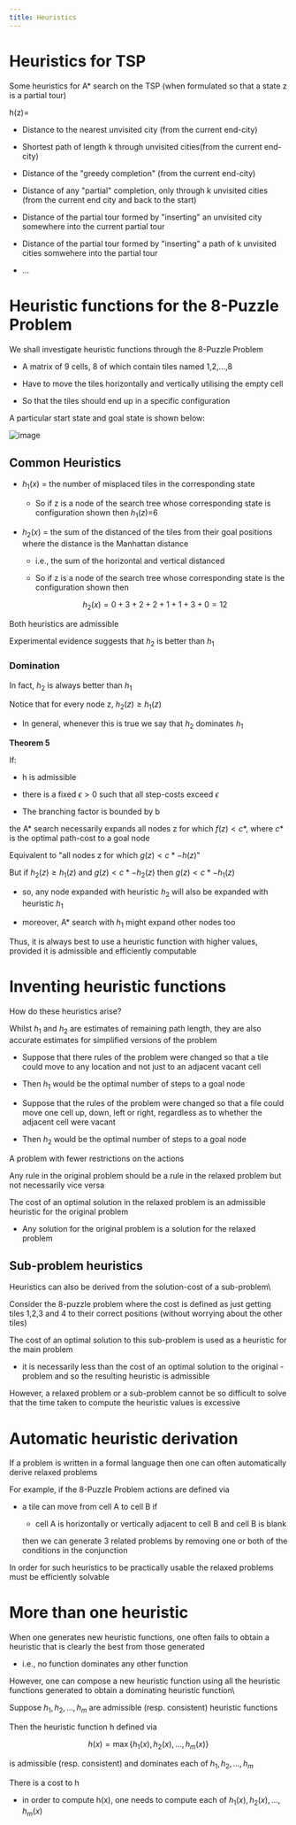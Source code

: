 ```yaml
---
title: Heuristics
---
```


# Heuristics for TSP

Some heuristics for A\* search on the TSP (when formulated so that a
state z is a partial tour)

h(z)=

-   Distance to the nearest unvisited city (from the current end-city)

-   Shortest path of length k through unvisited cities(from the current
    end-city)

-   Distance of the "greedy completion" (from the current end-city)

-   Distance of any "partial" completion, only through k unvisited
    cities (from the current end city and back to the start)

-   Distance of the partial tour formed by "inserting" an unvisited city
    somewhere into the current partial tour

-   Distance of the partial tour formed by "inserting" a path of k
    unvisited cities somwehere into the partial tour

-   ...

# Heuristic functions for the 8-Puzzle Problem

We shall investigate heuristic functions through the 8-Puzzle Problem

-   A matrix of 9 cells, 8 of which contain tiles named 1,2,...,8

-   Have to move the tiles horizontally and vertically utilising the
    empty cell

-   So that the tiles should end up in a specific configuration

A particular start state and goal state is shown below:

![image](/img/Year_2/Software_Methodologies/AI_Search/Heuristics/8-puzzle.webp)

## Common Heuristics

-   $h_1(x)$ = the number of misplaced tiles in the corresponding state

    -   So if z is a node of the search tree whose corresponding state
        is configuration shown then $h_1(z)$=6

-   $h_2(x)$ = the sum of the distanced of the tiles from their goal
    positions where the distance is the Manhattan distance

    -   i.e., the sum of the horizontal and vertical distanced

    -   So if z is a node of the search tree whose corresponding state
        is the configuration shown then

    $$
    h_2(x)=0+3+2+2+1+1+3+0=12
    $$

Both heuristics are admissible

Experimental evidence suggests that $h_2$ is better than $h_1$

### Domination

In fact, $h_2$ is always better than $h_1$

Notice that for every node z, $h_2(z)\geqslant h_1(z)$

-   In general, whenever this is true we say that $h_2$ dominates $h_1$

**Theorem 5**

If:

-   h is admissible

-   there is a fixed $\epsilon>0$ such that all step-costs exceed
    $\epsilon$

-   The branching factor is bounded by b

the A\* search necessarily expands all nodes z for which $f(z)<c*$,
where $c*$ is the optimal path-cost to a goal node

Equivalent to "all nodes z for which $g(z)<c*-h(z)$"

But if $h_2(z)\geqslant h_1(z)$ and $g(z)<c*-h_2(z)$ then
$g(z)<c*-h_1(z)$

-   so, any node expanded with heuristic $h_2$ will also be expanded
    with heuristic $h_1$

-   moreover, A\* search with $h_1$ might expand other nodes too

Thus, it is always best to use a heuristic function with higher values,
provided it is admissible and efficiently computable

# Inventing heuristic functions

How do these heuristics arise?

Whilst $h_1$ and $h_2$ are estimates of remaining path length, they are
also accurate estimates for simplified versions of the problem

-   Suppose that there rules of the problem were changed so that a tile
    could move to any location and not just to an adjacent vacant cell

-   Then $h_1$ would be the optimal number of steps to a goal node

-   Suppose that the rules of the problem were changed so that a file
    could move one cell up, down, left or right, regardless as to
    whether the adjacent cell were vacant

-   Then $h_2$ would be the optimal number of steps to a goal node

<Definition name="Relaxed Problem">
A problem with fewer restrictions on the actions
</Definition>

Any rule in the original problem should be a rule in the relaxed problem
but not necessarily vice versa

The cost of an optimal solution in the relaxed problem is an admissible
heuristic for the original problem

-   Any solution for the original problem is a solution for the relaxed
    problem

## Sub-problem heuristics

Heuristics can also be derived from the solution-cost of a sub-problem\

Consider the 8-puzzle problem where the cost is defined as just getting
tiles 1,2,3 and 4 to their correct positions (without worrying about the
other tiles)

The cost of an optimal solution to this sub-problem is used as a
heuristic for the main problem

-   it is necessarily less than the cost of an optimal solution to the
    original -problem and so the resulting heuristic is admissible

However, a relaxed problem or a sub-problem cannot be so difficult to
solve that the time taken to compute the heuristic values is excessive

# Automatic heuristic derivation

If a problem is written in a formal language then one can often
automatically derive relaxed problems

For example, if the 8-Puzzle Problem actions are defined via

-   a tile can move from cell A to cell B if

    -   cell A is horizontally or vertically adjacent to cell B and cell
        B is blank

    then we can generate 3 related problems by removing one or both of
    the conditions in the conjunction

In order for such heuristics to be practically usable the relaxed
problems must be efficiently solvable

# More than one heuristic

When one generates new heuristic functions, one often fails to obtain a
heuristic that is clearly the best from those generated

-   i.e., no function dominates any other function

However, one can compose a new heuristic function using all the
heuristic functions generated to obtain a dominating heuristic function\

Suppose $h_1, h_2,..., h_m$ are admissible (resp. consistent) heuristic
functions

Then the heuristic function h defined via

$$
h(x)=\max\{h_1(x),h_2(x),...,h_m(x)\}
$$

is admissible (resp. consistent) and dominates each of $h_1,h_2,...,h_m$

There is a cost to h

-   in order to compute h(x), one needs to compute each of
    $h_1(x),h_2(x),...,h_m(x)$
